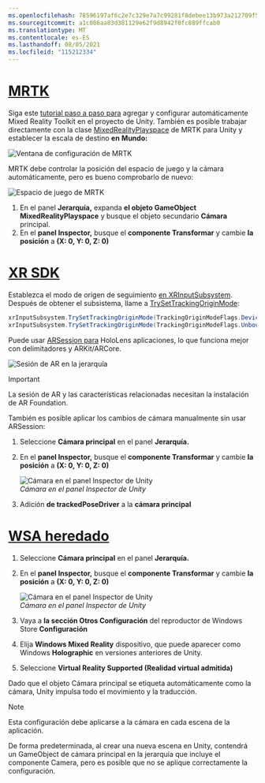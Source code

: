 ```yaml
---
ms.openlocfilehash: 78596197af6c2e7c329e7a7c99281f8debee13b973a212709f5be1ec34e04eea
ms.sourcegitcommit: a1c086aa83d381129e62f9d8942f0fc889ffcab0
ms.translationtype: MT
ms.contentlocale: es-ES
ms.lasthandoff: 08/05/2021
ms.locfileid: "115212334"
---
```

# <a name="mrtk"></a>[MRTK](#tab/mrtk)
<!-- NEVER CHANGE THE ABOVE LINE! -->

Siga este [tutorial paso a paso para](../../tutorials/mr-learning-base-01.md) agregar y configurar automáticamente Mixed Reality Toolkit en el proyecto de Unity. También es posible trabajar directamente con la clase [MixedRealityPlayspace](/dotnet/api/microsoft.mixedreality.toolkit.mixedrealityplayspace) de MRTK para Unity y establecer la escala de destino **en** **Mundo:**

![Ventana de configuración de MRTK](../../images/mrtk-target-scale.png)

MRTK debe controlar la posición del espacio de juego y la cámara automáticamente, pero es bueno comprobarlo de nuevo:

![Espacio de juego de MRTK](../../images/mrtk-playspace.png)

1. En el panel **Jerarquía,** expanda **el objeto GameObject MixedRealityPlayspace** y busque el objeto secundario **Cámara** principal.
2. En el **panel Inspector,** busque el **componente Transformar** y cambie **la posición** a **(X: 0, Y: 0, Z: 0)**

# <a name="xr-sdk"></a>[XR SDK](#tab/xr)
<!-- NEVER CHANGE THE ABOVE LINE! -->

Establezca el modo de origen de seguimiento [en XRInputSubsystem](https://docs.unity3d.com/Documentation/ScriptReference/XR.XRInputSubsystem.html). Después de obtener el subsistema, llame a [TrySetTrackingOriginMode](https://docs.unity3d.com/Documentation/ScriptReference/XR.XRInputSubsystem.TrySetTrackingOriginMode.html):

```cs
xrInputSubsystem.TrySetTrackingOriginMode(TrackingOriginModeFlags.Device);
xrInputSubsystem.TrySetTrackingOriginMode(TrackingOriginModeFlags.Unbounded); // Recommendation for OpenXR
```

Puede usar [ARSession para](https://docs.unity3d.com/Packages/com.unity.xr.arfoundation@2.1/manual/index.html#installing-ar-foundation) HoloLens aplicaciones, lo que funciona mejor con delimitadores y ARKit/ARCore.

![Sesión de AR en la jerarquía](../../images/xrsdk-arsession.png)

> [!IMPORTANT]
> La sesión de AR y las características relacionadas necesitan la instalación de AR Foundation.

También es posible aplicar los cambios de cámara manualmente sin usar ARSession:

1. Seleccione **Cámara principal** en el panel **Jerarquía.**
1. En el **panel Inspector,** busque el **componente Transformar** y cambie **la posición** a **(X: 0, Y: 0, Z: 0)**

   ![Cámara en el panel Inspector de Unity](../../images/maincamera-350px.png)  
   *Cámara en el panel Inspector de Unity*

1. Adición **de trackedPoseDriver** a la **cámara principal**

# <a name="legacy-wsa"></a>[WSA heredado](#tab/wsa)
<!-- NEVER CHANGE THE ABOVE LINE! -->

1. Seleccione **Cámara principal** en el panel **Jerarquía.**
1. En el **panel Inspector,** busque el **componente Transformar** y cambie **la posición** a **(X: 0, Y: 0, Z: 0)**

   ![Cámara en el panel Inspector de Unity](../../images/maincamera-350px.png)  
   *Cámara en el panel Inspector de Unity*

1. Vaya a **la sección Otros Configuración** del reproductor de Windows Store **Configuración**
1. Elija **Windows Mixed Reality** dispositivo, que puede aparecer como Windows **Holographic** en versiones anteriores de Unity.
1. Seleccione **Virtual Reality Supported (Realidad virtual admitida)**

Dado que el objeto Cámara principal se etiqueta automáticamente como la cámara, Unity impulsa todo el movimiento y la traducción.

>[!NOTE]
>Esta configuración debe aplicarse a la cámara en cada escena de la aplicación.
>
>De forma predeterminada, al crear una nueva escena en Unity, contendrá un GameObject de cámara principal en la jerarquía que incluye el componente Camera, pero es posible que no se aplique correctamente la configuración.